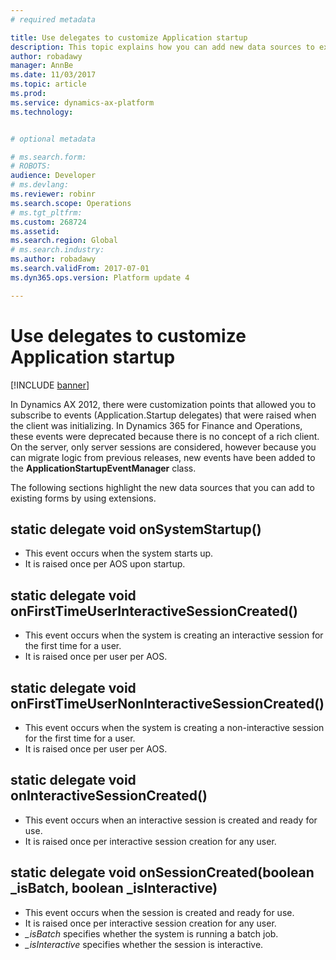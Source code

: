 ```yaml
---
# required metadata

title: Use delegates to customize Application startup
description: This topic explains how you can add new data sources to existing forms by using extensions.
author: robadawy
manager: AnnBe
ms.date: 11/03/2017
ms.topic: article
ms.prod: 
ms.service: dynamics-ax-platform
ms.technology: 


# optional metadata

# ms.search.form: 
# ROBOTS: 
audience: Developer
# ms.devlang: 
ms.reviewer: robinr
ms.search.scope: Operations
# ms.tgt_pltfrm: 
ms.custom: 268724
ms.assetid: 
ms.search.region: Global
# ms.search.industry: 
ms.author: robadawy
ms.search.validFrom: 2017-07-01
ms.dyn365.ops.version: Platform update 4

---
```


# Use delegates to customize Application startup

[!INCLUDE [banner](../includes/banner.md)]

In Dynamics AX 2012, there were customization points that allowed you to subscribe to events (Application.Startup delegates) that were raised when the client was initializing. In Dynamics 365 for Finance and Operations, these events were deprecated because there is no concept of a rich client. On the server, only server sessions are considered, however because you can migrate logic from previous releases, new events have been added to the **ApplicationStartupEventManager** class. 

The following sections highlight the new data sources that you can add to existing forms by using extensions.

## static delegate void onSystemStartup()
- This event occurs when the system starts up. 
- It is raised once per AOS upon startup.

## static delegate void onFirstTimeUserInteractiveSessionCreated()
- This event occurs when the system is creating an interactive session for the first time for a user. 
- It is raised once per user per AOS.

## static delegate void onFirstTimeUserNonInteractiveSessionCreated()
- This event occurs when the system is creating a non-interactive session for the first time for a user. 
- It is raised once per user per AOS.

## static delegate void onInteractiveSessionCreated()
- This event occurs when an interactive session is created and ready for use. 
- It is raised once per interactive session creation for any user.

## static delegate void onSessionCreated(boolean _isBatch, boolean _isInteractive)
- This event occurs when the session is created and ready for use. 
- It is raised once per interactive session creation for any user.
- *_isBatch* specifies whether the system is running a batch job.
- *_isInteractive* specifies whether the session is interactive.

